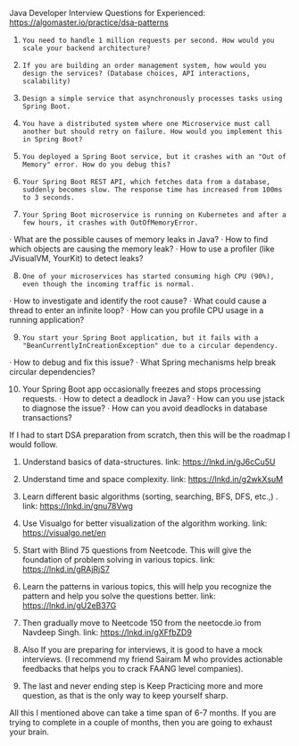 Java Developer Interview Questions for Experienced: https://algomaster.io/practice/dsa-patterns

1.     You need to handle 1 million requests per second. How would you scale your backend architecture?
2.     If you are building an order management system, how would you design the services? (Database choices, API interactions, scalability)
3.     Design a simple service that asynchronously processes tasks using Spring Boot.
4.     You have a distributed system where one Microservice must call another but should retry on failure. How would you implement this in Spring Boot?
5.     You deployed a Spring Boot service, but it crashes with an "Out of Memory" error. How do you debug this?
6.     Your Spring Boot REST API, which fetches data from a database, suddenly becomes slow. The response time has increased from 100ms to 3 seconds.
7.     Your Spring Boot microservice is running on Kubernetes and after a few hours, it crashes with OutOfMemoryError.
·       What are the possible causes of memory leaks in Java?
·       How to find which objects are causing the memory leak?
·       How to use a profiler (like JVisualVM, YourKit) to detect leaks?

8.     One of your microservices has started consuming high CPU (90%), even though the incoming traffic is normal.
·       How to investigate and identify the root cause?
·       What could cause a thread to enter an infinite loop?
·        How can you profile CPU usage in a running application?

9.     You start your Spring Boot application, but it fails with a "BeanCurrentlyInCreationException" due to a circular dependency.
·       How to debug and fix this issue?
·       What Spring mechanisms help break circular dependencies?

10.  Your Spring Boot app occasionally freezes and stops processing requests.
·       How to detect a deadlock in Java?
·       How can you use jstack to diagnose the issue?
·       How can you avoid deadlocks in database transactions?

If I had to start DSA preparation from scratch, then this will be the roadmap I would follow.
 
1. Understand basics of data-structures. 
link: https://lnkd.in/gJ6cCu5U

2. Understand time and space complexity. 
link: https://lnkd.in/g2wkXsuM

3. Learn different basic algorithms (sorting, searching, BFS, DFS, etc.,) .
link: https://lnkd.in/gnu78Vwg

4. Use Visualgo for better visualization of the algorithm working. 
link: https://visualgo.net/en

5. Start with Blind 75 questions from Neetcode. This will give the foundation of problem solving in various topics. 
link: https://lnkd.in/gRAjRjS7

6. Learn the patterns in various topics, this will help you recognize the pattern and help you solve the questions better. 
link: https://lnkd.in/gU2eB37G

7. Then gradually move to Neetcode 150 from the neetocde.io from Navdeep Singh.
link: https://lnkd.in/gXFfbZD9

8. Also If you are preparing for interviews, it is good to have a mock interviews. (I recommend my friend Sairam M who provides actionable feedbacks that helps you to crack FAANG level companies).

9. The last and never ending step is Keep Practicing more and more question, as that is the only way to keep yourself sharp.

All this I mentioned above can take a time span of 6-7 months. If you are trying to complete in a couple of months, then you are going to exhaust your brain.
